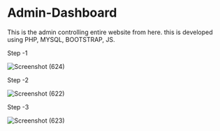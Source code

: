 # Admin-Dashboard
This is the admin controlling entire website from here. this is developed using PHP, MYSQL, BOOTSTRAP, JS.

Step -1

![Screenshot (624)](https://user-images.githubusercontent.com/126596692/224262113-7cee19dd-eb95-4b2f-9191-f63e72a17fca.png)

Step -2

![Screenshot (622)](https://user-images.githubusercontent.com/126596692/224262164-80c4b3a3-10e8-4c40-8263-5ee8799156d4.png)

Step -3

![Screenshot (623)](https://user-images.githubusercontent.com/126596692/224262204-ef8f59c7-93f0-416b-98d9-598d91d94c7c.png)
